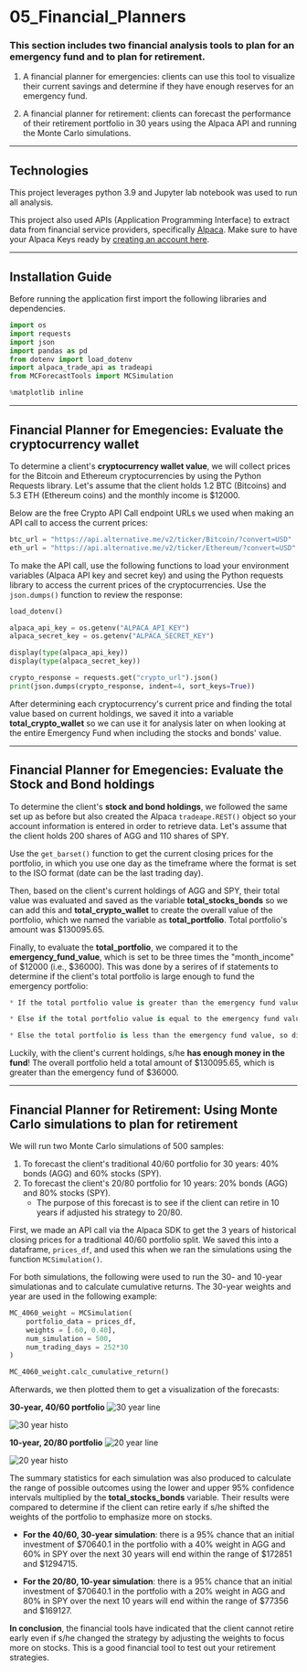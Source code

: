 # 05_Financial_Planners

### This section includes two financial analysis tools to plan for an emergency fund and to plan for retirement.

1. A financial planner for emergencies: clients can use this tool to visualize their current savings and determine if they have enough reserves for an emergency fund.

2. A financial planner for retirement: clients can forecast the performance of their retirement portfolio in 30 years using the Alpaca API and running the Monte Carlo simulations.

---

## Technologies

This project leverages python 3.9 and Jupyter lab notebook was used to run all analysis.

This project also used APIs (Application Programming Interface) to extract data from financial service providers, specifically [Alpaca](https://github.com/alpacahq/alpaca-trade-api-python). Make sure to have your Alpaca Keys ready by [creating an account here](https://alpaca.markets/).

---

## Installation Guide

Before running the application first import the following libraries and dependencies.

```python
import os
import requests
import json
import pandas as pd
from dotenv import load_dotenv
import alpaca_trade_api as tradeapi
from MCForecastTools import MCSimulation

%matplotlib inline
```

---

## Financial Planner for Emegencies: Evaluate the cryptocurrency wallet

To determine a client's **cryptocurrency wallet value**, we will collect prices for the Bitcoin and Ethereum cryptocurrencies by using the Python Requests library. Let's assume that the client holds 1.2 BTC (Bitcoins) and 5.3 ETH (Ethereum coins) and the monthly income is $12000.

Below are the free Crypto API Call endpoint URLs we used when making an API call to access the current prices:

```python
btc_url = "https://api.alternative.me/v2/ticker/Bitcoin/?convert=USD"
eth_url = "https://api.alternative.me/v2/ticker/Ethereum/?convert=USD"
```

To make the API call, use the following functions to load your environment variables (Alpaca API key and secret key) and using the Python requests library to access the current prices of the cryptocurrencies. Use the `json.dumps()` function to review the response:

```python
load_dotenv()

alpaca_api_key = os.getenv("ALPACA_API_KEY")
alpaca_secret_key = os.getenv("ALPACA_SECRET_KEY")

display(type(alpaca_api_key))
display(type(alpaca_secret_key))

crypto_response = requests.get("crypto_url").json()
print(json.dumps(crypto_response, indent=4, sort_keys=True))

```

After determining each cryptocurrency's current price and finding the total value based on current holdings, we saved it into a variable **total_crypto_wallet** so we can use it for analysis later on when looking at the entire Emergency Fund when including the stocks and bonds' value.

---

## Financial Planner for Emegencies: Evaluate the Stock and Bond holdings

To determine the client's **stock and bond holdings**, we followed the same set up as before but also created the Alpaca `tradeape.REST()` object so your account information is entered in order to retrieve data. Let's assume that the client holds 200 shares of AGG and 110 shares of SPY.

Use the `get_barset()` function to get the current closing prices for the portfolio, in which you use one day as the timeframe where the format is set to the ISO format (date can be the last trading day).

Then, based on the client's current holdings of AGG and SPY, their total value was evaluated and saved as the variable **total_stocks_bonds** so we can add this and **total_crypto_wallet** to create the overall value of the portfolio, which we named the variable as **total_portfolio**. Total portfolio's amount was $130095.65.

Finally, to evaluate the **total_portfolio**, we compared it to the **emergency_fund_value**, which is set to be three times the "month_income" of $12000 (i.e., $36000). This was done by a serires of if statements to determine if the client's total portfolio is large enough to fund the emergency portfolio:

```python
* If the total portfolio value is greater than the emergency fund value, display a message congratulating the member for having enough money in this fund.

* Else if the total portfolio value is equal to the emergency fund value, display a message congratulating the member on reaching this important financial goal.

* Else the total portfolio is less than the emergency fund value, so display a message showing how many dollars away the member is from reaching the goal. (Subtract the total portfolio value from the emergency fund value.)
```

Luckily, with the client's current holdings, s/he **has enough money in the fund**! The overall portfolio held a total amount of $130095.65, which is greater than the emergency fund of $36000.

---

## Financial Planner for Retirement: Using Monte Carlo simulations to plan for retirement

We will run two Monte Carlo simulations of 500 samples:

1. To forecast the client's traditional 40/60 portfolio for 30 years: 40% bonds (AGG) and 60% stocks (SPY).
2. To forecast the client's 20/80 portfolio for 10 years: 20% bonds (AGG) and 80% stocks (SPY).
   - The purpose of this forecast is to see if the client can retire in 10 years if adjusted his strategy to 20/80.

First, we made an API call via the Alpaca SDK to get the 3 years of historical closing prices for a traditional 40/60 portfolio split. We saved this into a dataframe, `prices_df`, and used this when we ran the simulations using the function `MCSimulation()`.

For both simulations, the following were used to run the 30- and 10-year simulationas and to calculate cumulative returns. The 30-year weights and year are used in the following example:

```python
MC_4060_weight = MCSimulation(
    portfolio_data = prices_df,
    weights = [.60, 0.40],
    num_simulation = 500,
    num_trading_days = 252*30
)

MC_4060_weight.calc_cumulative_return()
```

Afterwards, we then plotted them to get a visualization of the forecasts:

**30-year, 40/60 portfolio**
![30 year line](Images/30_line.png)

![30 year histo](Images/30_histo.png)

**10-year, 20/80 portfolio**
![20 year line](Images/10_line.png)

![20 year histo](Images/10_histo.png)

The summary statistics for each simulation was also produced to calculate the range of possible outcomes using the lower and upper 95% confidence intervals multiplied by the **total_stocks_bonds** variable. Their results were compared to determine if the client can retire early if s/he shifted the weights of the portfolio to emphasize more on stocks.

- **For the 40/60, 30-year simulation**: there is a 95% chance that an initial investment of $70640.1 in the portfolio with a 40% weight in AGG and 60% in SPY over the next 30 years will end within the range of $172851 and $1294715.

- **For the 20/80, 10-year simulation**: there is a 95% chance that an initial investment of $70640.1 in the portfolio with a 20% weight in AGG and 80% in SPY over the next 10 years will end within the range of $77356 and $169127.

**In conclusion**, the financial tools have indicated that the client cannot retire early even if s/he changed the strategy by adjusting the weights to focus more on stocks. This is a good financial tool to test out your retirement strategies.
